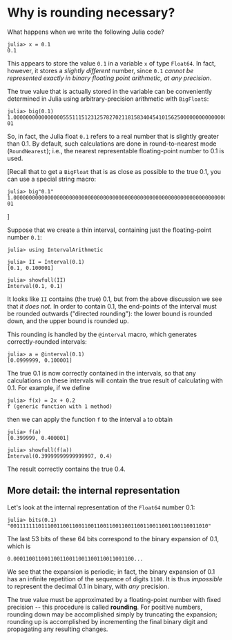 # Why is rounding necessary?

What happens when we write the following Julia code?
```jldoctest
julia> x = 0.1
0.1
```

This appears to store the value `0.1` in a variable `x` of type `Float64`.
In fact, however, it stores a *slightly different* number, since `0.1` *cannot be represented exactly in binary floating point arithmetic, at any precision*.

The true value that is actually stored in the variable can be conveniently determined in Julia using arbitrary-precision arithmetic with `BigFloat`s:

```jldoctest
julia> big(0.1)
1.000000000000000055511151231257827021181583404541015625000000000000000000000000e-01
```

So, in fact, the Julia float `0.1` refers to a real number that is slightly greater than 0.1. By default, such calculations are done in round-to-nearest mode (`RoundNearest`); i.e., the nearest representable floating-point number to 0.1 is used.

[Recall that to get a `BigFloat` that is as close as possible to the true 0.1, you can use a special string macro:

```jldoctest
julia> big"0.1"
1.000000000000000000000000000000000000000000000000000000000000000000000000000002e-01
```
]

Suppose that we create a thin interval, containing just the floating-point number `0.1`:
```jldoctest rounding
julia> using IntervalArithmetic

julia> II = Interval(0.1)
[0.1, 0.100001]

julia> showfull(II)
Interval(0.1, 0.1)
```

It looks like `II` contains (the true) 0.1, but from the above discussion we see that *it does not*. In order to contain 0.1, the end-points of the interval must be rounded outwards ("directed rounding"): the lower bound is rounded down, and the upper bound is rounded up.

This rounding is handled by the `@interval`  macro, which generates correctly-rounded intervals:

```jldoctest rounding
julia> a = @interval(0.1)
[0.0999999, 0.100001]

```

The true 0.1 is now correctly contained in the intervals, so that any calculations on these intervals will contain the true result of calculating with 0.1. For example, if we define
```jldoctest rounding
julia> f(x) = 2x + 0.2
f (generic function with 1 method)

```
then we can apply the function `f` to the interval `a` to obtain

```jldoctest rounding
julia> f(a)
[0.399999, 0.400001]

julia> showfull(f(a))
Interval(0.39999999999999997, 0.4)
```
The result correctly contains the true 0.4.

## More detail: the internal representation
Let's look at the internal representation of the `Float64` number 0.1:

```jldoctest
julia> bits(0.1)
"0011111110111001100110011001100110011001100110011001100110011010"
```
The last 53 bits of these 64 bits correspond to the binary expansion of 0.1, which is
```
0.000110011001100110011001100110011001100...
```
We see that the expansion is periodic; in fact, the binary expansion of 0.1 has an infinite repetition of the sequence of digits `1100`. It is thus *impossible* to represent the decimal 0.1 in binary, with *any* precision.

The true value must be approximated by a floating-point number with fixed precision -- this procedure is called **rounding**. For positive numbers, rounding down may be accomplished simply by truncating the expansion; rounding up is accomplished by incrementing the final binary digit and propagating any resulting changes.
